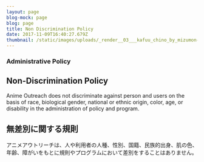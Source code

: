 ```yaml
---
layout: page
blog-mock: page
blog: page
title: Non Discrimination Policy
date: 2017-11-09T16:40:27.679Z
thumbnail: /static/images/uploads/_render__03___kafuu_chino_by_mizumon-d9enaof.png
---
```

### Administrative Policy
## Non-Discrimination Policy

Anime Outreach does not discriminate against person and users on the basis of race, biological gender, national or ethnic origin, color, age, or disability in the administration of policy and program.

## 無差別に関する規則

アニメアウトリーチは、人や利用者の人種、性別、国籍、民族的出身、肌の色、年齢、障がいをもとに規則やプログラムにおいて差別をすることはありません。
